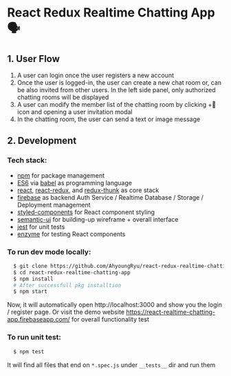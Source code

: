# React Redux Realtime Chatting App 🗣

## 1. User Flow
  1. A user can login once the user registers a new account
  2. Once the user is logged-in, the user can create a new chat room or, can be also invited from other users. In the left side panel, only authorized chatting rooms will be displayed
  3. A user can modify the member list of the chatting room by clicking +👤icon and opening a user invitation modal
  4. In the chatting room, the user can send a text or image message

## 2. Development
### Tech stack:
+ [npm](https://www.npmjs.com/) for package management
+ [ES6](https://github.com/lukehoban/es6features) via [babel](https://babeljs.io/) as programming language
+ [react](https://facebook.github.io/react), [react-redux](https://react-redux.js.org/), and [redux-thunk](https://github.com/reduxjs/redux-thunk) as core stack
+ [firebase](https://firebase.google.com/) as backend Auth Service / Realtime Database / Storage  / Deployment management
+ [styled-components](https://www.styled-components.com/) for React component styling
+ [semantic-ui](https://react.semantic-ui.com/) for building-up wireframe + overall interface
+ [jest](https://facebook.github.io/jest) for unit tests
+ [enzyme](https://github.com/airbnb/enzyme) for testing React components

### To run dev mode locally:
```bash
  $ git clone https://github.com/AhyoungRyu/react-redux-realtime-chatting-app.git
  $ cd react-redux-realtime-chatting-app
  $ npm install
  # After successfull pkg installtion
  $ npm start
```
Now, it will automatically open http://localhost:3000 and show you the login / register page. Or visit the demo website https://react-realtime-chatting-app.firebaseapp.com/ for overall functionality test

### To run unit test:
```bash
  $ npm test
```
It will find all files that end on `*.spec.js` under `__tests__` dir and run them
